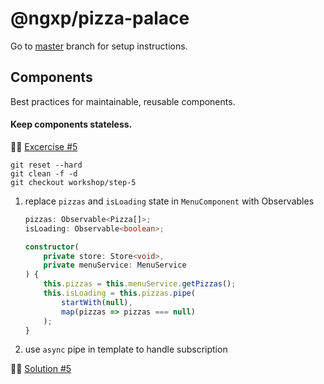 # @ngxp/pizza-palace

Go to [master](https://github.com/ngxp/pizza-palace) branch for setup instructions.

## Components

Best practices for maintainable, reusable components.

#### Keep components stateless.

👩‍🔬 [Excercise #5](https://github.com/ngxp/pizza-palace/tree/workshop/step-5)

```
git reset --hard
git clean -f -d
git checkout workshop/step-5
```

1. replace `pizzas` and `isLoading` state in `MenuComponent` with Observables

    ```ts
    pizzas: Observable<Pizza[]>;
    isLoading: Observable<boolean>;

    constructor(
        private store: Store<void>,
        private menuService: MenuService
    ) {
        this.pizzas = this.menuService.getPizzas();
        this.isLoading = this.pizzas.pipe(
            startWith(null),
            map(pizzas => pizzas === null)
        );
    }
    ```
2. use `async` pipe in template to handle subscription

👨‍🏫 [Solution #5](https://github.com/ngxp/pizza-palace/tree/workshop/step-5-solution)

